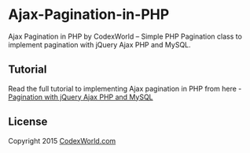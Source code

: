 # Ajax-Pagination-in-PHP
Ajax Pagination in PHP by CodexWorld – Simple PHP Pagination class to implement pagination with jQuery Ajax PHP and MySQL.

## Tutorial
Read the full tutorial to implementing Ajax pagination in PHP from here - [Pagination with jQuery Ajax PHP and MySQL](http://www.codexworld.com/pagination-with-jquery-ajax-php-mysql/)

## License
Copyright 2015 [CodexWorld.com](http://www.codexworld.com)
